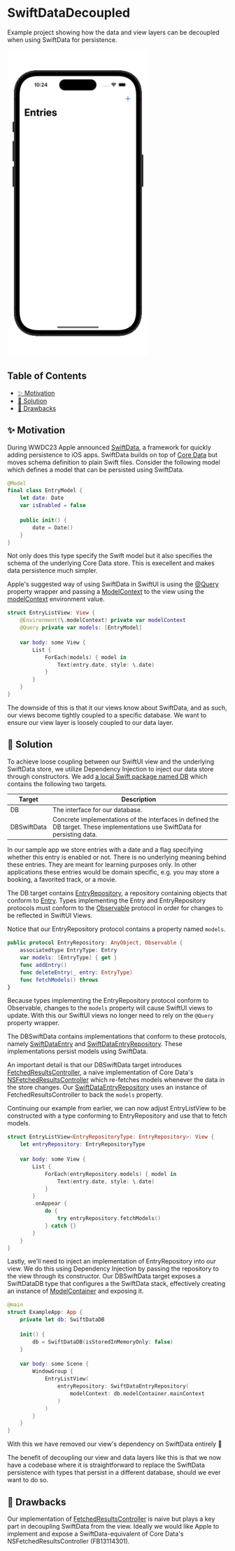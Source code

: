 # SwiftDataDecoupled
Example project showing how the data and view layers can be decoupled when using SwiftData for persistence.

![](https://github.com/shapehq/SwiftDataDecoupled/blob/main/preview.gif?raw=true)

## Table of Contents

- [✨ Motivation](#-motivation)
- [🧪 Solution](#-solution)
- [🤔 Drawbacks](#-drawbacks)

## ✨ Motivation

During WWDC23 Apple announced [SwiftData](https://developer.apple.com/documentation/swiftdata), a framework for quickly adding persistence to iOS apps. SwiftData builds on top of [Core Data](https://developer.apple.com/documentation/coredata/) but moves schema definition to plain Swift files. Consider the following model which defines a model that can be persisted using SwiftData.

```swift
@Model
final class EntryModel {
    let date: Date
    var isEnabled = false

    public init() {
        date = Date()
    }
}
```

Not only does this type specify the Swift model but it also specifies the schema of the underlying Core Data store. This is execellent and makes data persistence much simpler.

Apple's suggested way of using SwiftData in SwiftUI is using the [@Query](https://developer.apple.com/documentation/swiftdata/query) property wrapper and passing a [ModelContext](https://developer.apple.com/documentation/SwiftData/ModelContext) to the view using the [modelContext](https://developer.apple.com/documentation/SwiftUI/EnvironmentValues/modelContext) environment value.

```swift
struct EntryListView: View {
    @Environment(\.modelContext) private var modelContext
    @Query private var models: [EntryModel]

    var body: some View {
        List {
            ForEach(models) { model in
                Text(entry.date, style: \.date)
            }
        }
    }
}
```

The downside of this is that it our views know about SwiftData, and as such, our views become tightly coupled to a specific database. We want to ensure our view layer is loosely coupled to our data layer.

## 🧪 Solution

To achieve loose coupling between our SwiftUI view and the underlying SwiftData store, we utilize Dependency Injection to inject our data store through constructors. We add [a local Swift package named DB](https://github.com/shapehq/SwiftDataDecoupled/tree/main/DB) which contains the following two targets.

|Target|Description
|-|-|
|DB|The interface for our database.|
|DBSwiftData|Concrete implementations of the interfaces in defined the DB target. These implementations use SwiftData for persisting data.|

In our sample app we store entries with a date and a flag specifying whether this entry is enabled or not. There is no underlying meaning behind these entries. They are meant for learning purposes only. In other applications these entries would be domain specific, e.g. you may store a booking, a favorited track, or a movie.

The DB target contains [EntryRepository](https://github.com/shapehq/SwiftDataDecoupled/blob/main/DB/Sources/DB/EntryRepository.swift), a repository containing objects that conform to [Entry](https://github.com/shapehq/SwiftDataDecoupled/blob/main/DB/Sources/DB/Entry.swift). Types implementing the Entry and EntryRepository protocols must conform to the [Observable](https://developer.apple.com/documentation/observation/observable) protocol in order for changes to be reflected in SwiftUI Views.

Notice that our EntryRepository protocol contains a property named `models`.

```swift
public protocol EntryRepository: AnyObject, Observable {
    associatedtype EntryType: Entry
    var models: [EntryType] { get }
    func addEntry()
    func deleteEntry(_ entry: EntryType)
    func fetchModels() throws
}
```

Because types implementing the EntryRepository protocol conform to Observable, changes to the `models` property will cause SwiftUI views to update. With this our SwiftUI views no longer need to rely on the `@Query` property wrapper.

The DBSwiftData contains implementations that conform to these protocols, namely [SwiftDataEntry](https://github.com/shapehq/SwiftDataDecoupled/blob/main/DB/Sources/DBSwiftData/SwiftDataEntry.swift) and [SwiftDataEntryRepository](https://github.com/shapehq/SwiftDataDecoupled/blob/main/DB/Sources/DBSwiftData/SwiftDataEntryRepository.swift). These implementations persist models using SwiftData.

An important detail is that our DBSwiftData target introduces [FetchedResultsController](https://github.com/shapehq/SwiftDataDecoupled/blob/main/DB/Sources/DBSwiftData/Internal/FetchedResultsController.swift), a naive implementation of Core Data's [NSFetchedResultsController](https://developer.apple.com/documentation/coredata/nsfetchedresultscontroller) which re-fetches models whenever the data in the store changes. Our [SwiftDataEntryRepository](https://github.com/shapehq/SwiftDataDecoupled/blob/main/DB/Sources/DBSwiftData/SwiftDataEntryRepository.swift) uses an instance of FetchedResultsController to back the `models` property.

Continuing our example from earlier, we can now adjust EntryListView to be constructed with a type conforming to EntryRepository and use that to fetch models.

```swift
struct EntryListView<EntryRepositoryType: EntryRepository>: View {
    let entryRepository: EntryRepositoryType

    var body: some View {
        List {
            ForEach(entryRepository.models) { model in
                Text(entry.date, style: \.date)
            }
        }
        .onAppear {
            do {
                try entryRepository.fetchModels()
            } catch {}
        }
    }
}
```

Lastly, we'll need to inject an implementation of EntryRepository into our view. We do this using Dependency Injection by passing the repository to the view through its constructor. Our DBSwiftData target exposes a SwiftDataDB type that configures a the SwiftData stack, effectively creating an instance of [ModelContainer](https://developer.apple.com/documentation/swiftdata/modelcontainer) and exposing it.

```swift
@main
struct ExampleApp: App {
    private let db: SwiftDataDB

    init() {
        db = SwiftDataDB(isStoredInMemoryOnly: false)
    }

    var body: some Scene {
        WindowGroup {
            EntryListView(
                entryRepository: SwiftDataEntryRepository(
                    modelContext: db.modelContainer.mainContext
                )
            )
        }
    }
}
```

With this we have removed our view's dependency on SwiftData entirely 🙌 

The benefit of decoupling our view and data layers like this is that we now have a codebase where it is straightforward to replace the SwiftData persistence with types that persist in a different database, should we ever want to do so.

## 🤔 Drawbacks

Our implementation of [FetchedResultsController](https://github.com/shapehq/SwiftDataDecoupled/blob/main/DB/Sources/DBSwiftData/Internal/FetchedResultsController.swift) is naive but plays a key part in decoupling SwiftData from the view. Ideally we would like Apple to implement and expose a SwiftData-equivalent of Core Data's NSFetchedResultsController (FB13114301).
